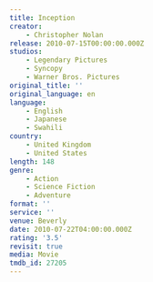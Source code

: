 ```yaml
---
title: Inception
creator:
    - Christopher Nolan
release: 2010-07-15T00:00:00.000Z
studios:
    - Legendary Pictures
    - Syncopy
    - Warner Bros. Pictures
original_title: ''
original_language: en
language:
    - English
    - Japanese
    - Swahili
country:
    - United Kingdom
    - United States
length: 148
genre:
    - Action
    - Science Fiction
    - Adventure
format: ''
service: ''
venue: Beverly
date: 2010-07-22T04:00:00.000Z
rating: '3.5'
revisit: true
media: Movie
tmdb_id: 27205
---
```



